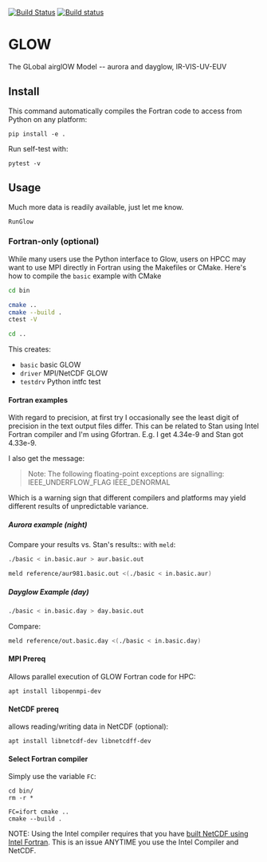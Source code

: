 [![Build Status](https://travis-ci.org/scivision/GLOW.svg?branch=master)](https://travis-ci.org/scivision/GLOW)
[![Build status](https://ci.appveyor.com/api/projects/status/u6j9m9oqqax80qf6?svg=true)](https://ci.appveyor.com/project/scivision/glow)

# GLOW

The GLobal airglOW Model -- aurora and dayglow, IR-VIS-UV-EUV

## Install

This command automatically compiles the Fortran code to access from Python on any platform:

    pip install -e .

Run self-test with:

    pytest -v

## Usage

Much more data is readily available, just let me know.

    RunGlow

### Fortran-only (optional)

While many users use the Python interface to Glow, users on HPCC may
want to use MPI directly in Fortran using the Makefiles or CMake.
Here's how to compile the `basic` example with CMake

```sh
cd bin

cmake ..
cmake --build .
ctest -V

cd ..
```

This creates:

* `basic`  basic GLOW
* `driver`  MPI/NetCDF GLOW
* `testdrv`  Python intfc test


#### Fortran examples

With regard to precision, at first try I occasionally see the least
digit of precision in the text output files differ. This can be related
to Stan using Intel Fortran compiler and I'm using Gfortran. E.g. I get
4.34e-9 and Stan got 4.33e-9.

I also get the message:

> Note: The following floating-point exceptions are signalling:
> IEEE_UNDERFLOW_FLAG IEEE_DENORMAL

Which is a warning sign that different compilers and platforms may yield
different results of unpredictable variance.

##### Aurora example (night)

Compare your results vs. Stan's results:: with `meld`:

```sh
./basic < in.basic.aur > aur.basic.out

meld reference/aur981.basic.out <(./basic < in.basic.aur)
```

##### Dayglow Example (day)

```sh
./basic < in.basic.day > day.basic.out
```
Compare:
```sh
meld reference/out.basic.day <(./basic < in.basic.day)
```

#### MPI Prereq

Allows parallel execution of GLOW Fortran code for HPC:

    apt install libopenmpi-dev

#### NetCDF prereq

allows reading/writing data in NetCDF (optional):

    apt install libnetcdf-dev libnetcdff-dev

#### Select Fortran compiler

Simply use the variable `FC`:

    cd bin/
    rm -r *

    FC=ifort cmake ..
    cmake --build .

NOTE: Using the Intel compiler requires that you have 
[built NetCDF using Intel Fortran](https://software.intel.com/en-us/articles/performance-tools-for-software-developers-building-netcdf-with-the-intel-compilers/).
This is an issue ANYTIME you use the Intel Compiler and NetCDF.
